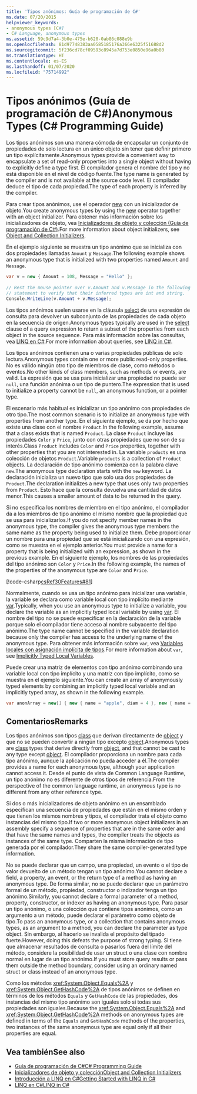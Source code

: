 ```yaml
---
title: 'Tipos anónimos: Guía de programación de C#'
ms.date: 07/20/2015
helpviewer_keywords:
- anonymous types [C#]
- C# Language, anonymous types
ms.assetid: 59c9d7a4-3b0e-475e-b620-0ab86c088e9b
ms.openlocfilehash: 81d97748383aa0585185176a366e6325f51688d2
ms.sourcegitcommit: 5f236cd78cf09593c8945a7d753e0850e96a0b80
ms.translationtype: HT
ms.contentlocale: es-ES
ms.lasthandoff: 01/07/2020
ms.locfileid: "75714992"
---
```

# <a name="anonymous-types-c-programming-guide"></a><span data-ttu-id="b8c89-102">Tipos anónimos (Guía de programación de C#)</span><span class="sxs-lookup"><span data-stu-id="b8c89-102">Anonymous Types (C# Programming Guide)</span></span>

<span data-ttu-id="b8c89-103">Los tipos anónimos son una manera cómoda de encapsular un conjunto de propiedades de solo lectura en un único objeto sin tener que definir primero un tipo explícitamente.</span><span class="sxs-lookup"><span data-stu-id="b8c89-103">Anonymous types provide a convenient way to encapsulate a set of read-only properties into a single object without having to explicitly define a type first.</span></span> <span data-ttu-id="b8c89-104">El compilador genera el nombre del tipo y no está disponible en el nivel de código fuente.</span><span class="sxs-lookup"><span data-stu-id="b8c89-104">The type name is generated by the compiler and is not available at the source code level.</span></span> <span data-ttu-id="b8c89-105">El compilador deduce el tipo de cada propiedad.</span><span class="sxs-lookup"><span data-stu-id="b8c89-105">The type of each property is inferred by the compiler.</span></span>  
  
 <span data-ttu-id="b8c89-106">Para crear tipos anónimos, use el operador [new](../../language-reference/operators/new-operator.md) con un inicializador de objeto.</span><span class="sxs-lookup"><span data-stu-id="b8c89-106">You create anonymous types by using the [new](../../language-reference/operators/new-operator.md) operator together with an object initializer.</span></span> <span data-ttu-id="b8c89-107">Para obtener más información sobre los inicializadores de objeto, vea [Inicializadores de objeto y colección (Guía de programación de C#)](./object-and-collection-initializers.md).</span><span class="sxs-lookup"><span data-stu-id="b8c89-107">For more information about object initializers, see [Object and Collection Initializers](./object-and-collection-initializers.md).</span></span>  
  
 <span data-ttu-id="b8c89-108">En el ejemplo siguiente se muestra un tipo anónimo que se inicializa con dos propiedades llamadas `Amount` y `Message`.</span><span class="sxs-lookup"><span data-stu-id="b8c89-108">The following example shows an anonymous type that is initialized with two properties named `Amount` and `Message`.</span></span>  
  
```csharp  
var v = new { Amount = 108, Message = "Hello" };  
  
// Rest the mouse pointer over v.Amount and v.Message in the following  
// statement to verify that their inferred types are int and string.  
Console.WriteLine(v.Amount + v.Message);  
```  
  
 <span data-ttu-id="b8c89-109">Los tipos anónimos suelen usarse en la cláusula [select](../../language-reference/keywords/select-clause.md) de una expresión de consulta para devolver un subconjunto de las propiedades de cada objeto en la secuencia de origen.</span><span class="sxs-lookup"><span data-stu-id="b8c89-109">Anonymous types typically are used in the [select](../../language-reference/keywords/select-clause.md) clause of a query expression to return a subset of the properties from each object in the source sequence.</span></span> <span data-ttu-id="b8c89-110">Para más información sobre las consultas, vea [LINQ en C#](../../linq/index.md).</span><span class="sxs-lookup"><span data-stu-id="b8c89-110">For more information about queries, see [LINQ in C#](../../linq/index.md).</span></span>  
  
 <span data-ttu-id="b8c89-111">Los tipos anónimos contienen una o varias propiedades públicas de solo lectura.</span><span class="sxs-lookup"><span data-stu-id="b8c89-111">Anonymous types contain one or more public read-only properties.</span></span> <span data-ttu-id="b8c89-112">No es válido ningún otro tipo de miembros de clase, como métodos o eventos.</span><span class="sxs-lookup"><span data-stu-id="b8c89-112">No other kinds of class members, such as methods or events, are valid.</span></span> <span data-ttu-id="b8c89-113">La expresión que se usa para inicializar una propiedad no puede ser `null`, una función anónima o un tipo de puntero.</span><span class="sxs-lookup"><span data-stu-id="b8c89-113">The expression that is used to initialize a property cannot be `null`, an anonymous function, or a pointer type.</span></span>  
  
 <span data-ttu-id="b8c89-114">El escenario más habitual es inicializar un tipo anónimo con propiedades de otro tipo.</span><span class="sxs-lookup"><span data-stu-id="b8c89-114">The most common scenario is to initialize an anonymous type with properties from another type.</span></span> <span data-ttu-id="b8c89-115">En el siguiente ejemplo, se da por hecho que existe una clase con el nombre `Product`.</span><span class="sxs-lookup"><span data-stu-id="b8c89-115">In the following example, assume that a class exists that is named `Product`.</span></span> <span data-ttu-id="b8c89-116">La clase `Product` incluye las propiedades `Color` y `Price`, junto con otras propiedades que no son de su interés.</span><span class="sxs-lookup"><span data-stu-id="b8c89-116">Class `Product` includes `Color` and `Price` properties, together with other properties that you are not interested in.</span></span> <span data-ttu-id="b8c89-117">La variable `products` es una colección de objetos `Product`.</span><span class="sxs-lookup"><span data-stu-id="b8c89-117">Variable `products` is a collection of `Product` objects.</span></span> <span data-ttu-id="b8c89-118">La declaración de tipo anónimo comienza con la palabra clave `new`.</span><span class="sxs-lookup"><span data-stu-id="b8c89-118">The anonymous type declaration starts with the `new` keyword.</span></span> <span data-ttu-id="b8c89-119">La declaración inicializa un nuevo tipo que solo usa dos propiedades de `Product`.</span><span class="sxs-lookup"><span data-stu-id="b8c89-119">The declaration initializes a new type that uses only two properties from `Product`.</span></span> <span data-ttu-id="b8c89-120">Esto hace que la consulta devuelva una cantidad de datos menor.</span><span class="sxs-lookup"><span data-stu-id="b8c89-120">This causes a smaller amount of data to be returned in the query.</span></span>  
  
 <span data-ttu-id="b8c89-121">Si no especifica los nombres de miembro en el tipo anónimo, el compilador da a los miembros de tipo anónimo el mismo nombre que la propiedad que se usa para inicializarlos.</span><span class="sxs-lookup"><span data-stu-id="b8c89-121">If you do not specify member names in the anonymous type, the compiler gives the anonymous type members the same name as the property being used to initialize them.</span></span> <span data-ttu-id="b8c89-122">Debe proporcionar un nombre para una propiedad que se está inicializando con una expresión, como se muestra en el ejemplo anterior.</span><span class="sxs-lookup"><span data-stu-id="b8c89-122">You must provide a name for a property that is being initialized with an expression, as shown in the previous example.</span></span> <span data-ttu-id="b8c89-123">En el siguiente ejemplo, los nombres de las propiedades del tipo anónimo son `Color` y `Price`.</span><span class="sxs-lookup"><span data-stu-id="b8c89-123">In the following example, the names of the properties of the anonymous type are `Color` and `Price`.</span></span>  
  
 [!code-csharp[csRef30Features#81](~/samples/snippets/csharp/VS_Snippets_VBCSharp/csRef30Features/CS/csref30.cs#81)]  
  
 <span data-ttu-id="b8c89-124">Normalmente, cuando se usa un tipo anónimo para inicializar una variable, la variable se declara como variable local con tipo implícito mediante [var](../../language-reference/keywords/var.md).</span><span class="sxs-lookup"><span data-stu-id="b8c89-124">Typically, when you use an anonymous type to initialize a variable, you declare the variable as an implicitly typed local variable by using [var](../../language-reference/keywords/var.md).</span></span> <span data-ttu-id="b8c89-125">El nombre del tipo no se puede especificar en la declaración de la variable porque solo el compilador tiene acceso al nombre subyacente del tipo anónimo.</span><span class="sxs-lookup"><span data-stu-id="b8c89-125">The type name cannot be specified in the variable declaration because only the compiler has access to the underlying name of the anonymous type.</span></span> <span data-ttu-id="b8c89-126">Para obtener más información sobre `var`, vea [Variables locales con asignación implícita de tipos](./implicitly-typed-local-variables.md).</span><span class="sxs-lookup"><span data-stu-id="b8c89-126">For more information about `var`, see [Implicitly Typed Local Variables](./implicitly-typed-local-variables.md).</span></span>  
  
 <span data-ttu-id="b8c89-127">Puede crear una matriz de elementos con tipo anónimo combinando una variable local con tipo implícito y una matriz con tipo implícito, como se muestra en el ejemplo siguiente.</span><span class="sxs-lookup"><span data-stu-id="b8c89-127">You can create an array of anonymously typed elements by combining an implicitly typed local variable and an implicitly typed array, as shown in the following example.</span></span>  
  
```csharp  
var anonArray = new[] { new { name = "apple", diam = 4 }, new { name = "grape", diam = 1 }};  
```  
  
## <a name="remarks"></a><span data-ttu-id="b8c89-128">Comentarios</span><span class="sxs-lookup"><span data-stu-id="b8c89-128">Remarks</span></span>  
 <span data-ttu-id="b8c89-129">Los tipos anónimos son tipos [class](../../language-reference/keywords/class.md) que derivan directamente de [object](../../language-reference/builtin-types/reference-types.md) y que no se pueden convertir a ningún tipo excepto [object](../../language-reference/builtin-types/reference-types.md).</span><span class="sxs-lookup"><span data-stu-id="b8c89-129">Anonymous types are [class](../../language-reference/keywords/class.md) types that derive directly from [object](../../language-reference/builtin-types/reference-types.md), and that cannot be cast to any type except [object](../../language-reference/builtin-types/reference-types.md).</span></span> <span data-ttu-id="b8c89-130">El compilador proporciona un nombre para cada tipo anónimo, aunque la aplicación no pueda acceder a él.</span><span class="sxs-lookup"><span data-stu-id="b8c89-130">The compiler provides a name for each anonymous type, although your application cannot access it.</span></span> <span data-ttu-id="b8c89-131">Desde el punto de vista de Common Language Runtime, un tipo anónimo no es diferente de otros tipos de referencia.</span><span class="sxs-lookup"><span data-stu-id="b8c89-131">From the perspective of the common language runtime, an anonymous type is no different from any other reference type.</span></span>  
  
 <span data-ttu-id="b8c89-132">Si dos o más inicializadores de objeto anónimo en un ensamblado especifican una secuencia de propiedades que están en el mismo orden y que tienen los mismos nombres y tipos, el compilador trata el objeto como instancias del mismo tipo.</span><span class="sxs-lookup"><span data-stu-id="b8c89-132">If two or more anonymous object initializers in an assembly specify a sequence of properties that are in the same order and that have the same names and types, the compiler treats the objects as instances of the same type.</span></span> <span data-ttu-id="b8c89-133">Comparten la misma información de tipo generada por el compilador.</span><span class="sxs-lookup"><span data-stu-id="b8c89-133">They share the same compiler-generated type information.</span></span>  
  
 <span data-ttu-id="b8c89-134">No se puede declarar que un campo, una propiedad, un evento o el tipo de valor devuelto de un método tengan un tipo anónimo.</span><span class="sxs-lookup"><span data-stu-id="b8c89-134">You cannot declare a field, a property, an event, or the return type of a method as having an anonymous type.</span></span> <span data-ttu-id="b8c89-135">De forma similar, no se puede declarar que un parámetro formal de un método, propiedad, constructor o indizador tenga un tipo anónimo.</span><span class="sxs-lookup"><span data-stu-id="b8c89-135">Similarly, you cannot declare a formal parameter of a method, property, constructor, or indexer as having an anonymous type.</span></span> <span data-ttu-id="b8c89-136">Para pasar un tipo anónimo, o una colección que contiene tipos anónimos, como un argumento a un método, puede declarar el parámetro como objeto de tipo.</span><span class="sxs-lookup"><span data-stu-id="b8c89-136">To pass an anonymous type, or a collection that contains anonymous types, as an argument to a method, you can declare the parameter as type object.</span></span> <span data-ttu-id="b8c89-137">Sin embargo, al hacerlo se invalida el propósito del tipado fuerte.</span><span class="sxs-lookup"><span data-stu-id="b8c89-137">However, doing this defeats the purpose of strong typing.</span></span> <span data-ttu-id="b8c89-138">Si tiene que almacenar resultados de consulta o pasarlos fuera del límite del método, considere la posibilidad de usar un struct o una clase con nombre normal en lugar de un tipo anónimo.</span><span class="sxs-lookup"><span data-stu-id="b8c89-138">If you must store query results or pass them outside the method boundary, consider using an ordinary named struct or class instead of an anonymous type.</span></span>  
  
 <span data-ttu-id="b8c89-139">Como los métodos <xref:System.Object.Equals%2A> y <xref:System.Object.GetHashCode%2A> de tipos anónimos se definen en términos de los métodos `Equals` y `GetHashCode` de las propiedades, dos instancias del mismo tipo anónimo son iguales solo si todas sus propiedades son iguales.</span><span class="sxs-lookup"><span data-stu-id="b8c89-139">Because the <xref:System.Object.Equals%2A> and <xref:System.Object.GetHashCode%2A> methods on anonymous types are defined in terms of the `Equals` and `GetHashCode` methods of the properties, two instances of the same anonymous type are equal only if all their properties are equal.</span></span>  
  
## <a name="see-also"></a><span data-ttu-id="b8c89-140">Vea también</span><span class="sxs-lookup"><span data-stu-id="b8c89-140">See also</span></span>

- [<span data-ttu-id="b8c89-141">Guía de programación de C#</span><span class="sxs-lookup"><span data-stu-id="b8c89-141">C# Programming Guide</span></span>](../index.md)
- [<span data-ttu-id="b8c89-142">Inicializadores de objeto y colección</span><span class="sxs-lookup"><span data-stu-id="b8c89-142">Object and Collection Initializers</span></span>](./object-and-collection-initializers.md)
- [<span data-ttu-id="b8c89-143">Introducción a LINQ en C#</span><span class="sxs-lookup"><span data-stu-id="b8c89-143">Getting Started with LINQ in C#</span></span>](/dotnet/csharp/programming-guide/concepts/linq/)
- [<span data-ttu-id="b8c89-144">LINQ en C#</span><span class="sxs-lookup"><span data-stu-id="b8c89-144">LINQ in C#</span></span>](../../linq/index.md)
